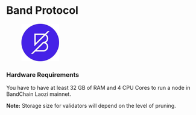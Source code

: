 # Band Protocol

<figure><img src="../../.gitbook/assets/project7.jpg" alt="" width="100"><figcaption></figcaption></figure>

### Hardware Requirements[​](https://docs.bandchain.org/node-validators/run-node/joining-mainnet/getting-started#hardware-requirements) <a href="#hardware-requirements" id="hardware-requirements"></a>

You have to have at least 32 GB of RAM and 4 CPU Cores to run a node in BandChain Laozi mainnet.

**Note:** Storage size for validators will depend on the level of pruning.
